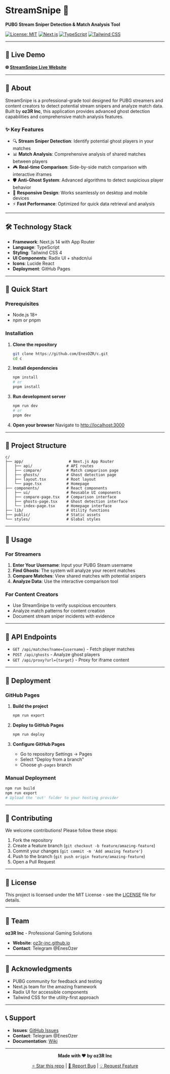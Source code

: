 # StreamSnipe 🎯

**PUBG Stream Sniper Detection & Match Analysis Tool**

[![License: MIT](https://img.shields.io/badge/License-MIT-yellow.svg)](https://opensource.org/licenses/MIT)
[![Next.js](https://img.shields.io/badge/Next.js-14-black)](https://nextjs.org/)
[![TypeScript](https://img.shields.io/badge/TypeScript-5-blue)](https://www.typescriptlang.org/)
[![Tailwind CSS](https://img.shields.io/badge/Tailwind_CSS-4-38B2AC)](https://tailwindcss.com/)

---

## 🚀 Live Demo

**🌐 [StreamSnipe Live Website](https://enesozr.github.io/c)**

---

## 📖 About

StreamSnipe is a professional-grade tool designed for PUBG streamers and content creators to detect potential stream snipers and analyze match data. Built by **oz3R Inc**, this application provides advanced ghost detection capabilities and comprehensive match analysis features.

### ✨ Key Features

- 🔍 **Stream Sniper Detection**: Identify potential ghost players in your matches
- 📊 **Match Analysis**: Comprehensive analysis of shared matches between players
- 🎮 **Real-time Comparison**: Side-by-side match comparison with interactive iframes
- 🛡️ **Anti-Ghost System**: Advanced algorithms to detect suspicious player behavior
- 📱 **Responsive Design**: Works seamlessly on desktop and mobile devices
- ⚡ **Fast Performance**: Optimized for quick data retrieval and analysis

---

## 🛠️ Technology Stack

- **Framework**: Next.js 14 with App Router
- **Language**: TypeScript
- **Styling**: Tailwind CSS 4
- **UI Components**: Radix UI + shadcn/ui
- **Icons**: Lucide React
- **Deployment**: GitHub Pages

---

## 🚀 Quick Start

### Prerequisites

- Node.js 18+ 
- npm or pnpm

### Installation

1. **Clone the repository**
   ```bash
   git clone https://github.com/EnesOZR/c.git
   cd c
   ```

2. **Install dependencies**
   ```bash
   npm install
   # or
   pnpm install
   ```

3. **Run development server**
   ```bash
   npm run dev
   # or
   pnpm dev
   ```

4. **Open your browser**
   Navigate to [http://localhost:3000](http://localhost:3000)

---

## 📁 Project Structure

```
c/
├── app/                    # Next.js App Router
│   ├── api/               # API routes
│   ├── compare/           # Match comparison page
│   ├── ghosts/            # Ghost detection page
│   ├── layout.tsx         # Root layout
│   └── page.tsx           # Homepage
├── components/            # React components
│   ├── ui/                # Reusable UI components
│   ├── compare-page.tsx   # Comparison interface
│   ├── ghosts-page.tsx    # Ghost detection interface
│   └── index-page.tsx     # Homepage interface
├── lib/                   # Utility functions
├── public/                # Static assets
└── styles/                # Global styles
```

---

## 🎯 Usage

### For Streamers

1. **Enter Your Username**: Input your PUBG Steam username
2. **Find Ghosts**: The system will analyze your recent matches
3. **Compare Matches**: View shared matches with potential snipers
4. **Analyze Data**: Use the interactive comparison tool

### For Content Creators

- Use StreamSnipe to verify suspicious encounters
- Analyze match patterns for content creation
- Document stream sniper incidents with evidence

---

## 🔧 API Endpoints

- `GET /api/matches?name={username}` - Fetch player matches
- `POST /api/ghosts` - Analyze ghost players
- `GET /api/proxy?url={target}` - Proxy for iframe content

---

## 🚀 Deployment

### GitHub Pages

1. **Build the project**
   ```bash
   npm run export
   ```

2. **Deploy to GitHub Pages**
   ```bash
   npm run deploy
   ```

3. **Configure GitHub Pages**
   - Go to repository Settings → Pages
   - Select "Deploy from a branch"
   - Choose `gh-pages` branch

### Manual Deployment

```bash
npm run build
npm run export
# Upload the 'out' folder to your hosting provider
```

---

## 🤝 Contributing

We welcome contributions! Please follow these steps:

1. Fork the repository
2. Create a feature branch (`git checkout -b feature/amazing-feature`)
3. Commit your changes (`git commit -m 'Add amazing feature'`)
4. Push to the branch (`git push origin feature/amazing-feature`)
5. Open a Pull Request

---

## 📄 License

This project is licensed under the MIT License - see the [LICENSE](LICENSE) file for details.

---

## 👥 Team

**oz3R Inc** - Professional Gaming Solutions

- **Website**: [oz3r-inc.github.io](https://oz3r-inc.github.io)
- **Contact**: Telegram @EnesOzer

---

## 🙏 Acknowledgments

- PUBG community for feedback and testing
- Next.js team for the amazing framework
- Radix UI for accessible components
- Tailwind CSS for the utility-first approach

---

## 📞 Support

- **Issues**: [GitHub Issues](https://github.com/EnesOZR/c/issues)
- **Contact**: Telegram @EnesOzer
- **Documentation**: [Wiki](https://github.com/EnesOZR/c/wiki)

---

<div align="center">

**Made with ❤️ by oz3R Inc**

[⭐ Star this repo](https://github.com/EnesOZR/c) | [🐛 Report Bug](https://github.com/EnesOZR/c/issues) | [💡 Request Feature](https://github.com/EnesOZR/c/issues)

</div>
